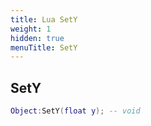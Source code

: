 ```yaml
---
title: Lua SetY
weight: 1
hidden: true
menuTitle: SetY
---
```

## SetY
```lua
Object:SetY(float y); -- void
```